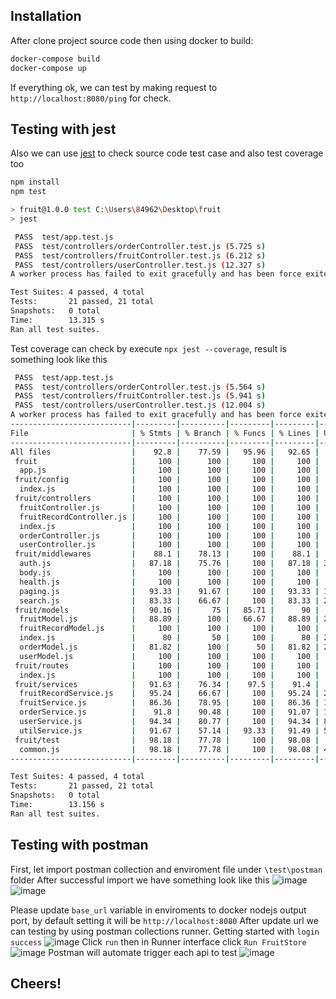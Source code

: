 ## Installation
After clone project source code then using docker to build:
```sh
docker-compose build
docker-compose up
```
If everything ok, we can test by making request to `http://localhost:8080/ping` for check.

## Testing with jest
Also we can use [jest](https://jestjs.io/) to check source code test case and also test coverage too
```sh
npm install 
npm test
```

```sh
> fruit@1.0.0 test C:\Users\84962\Desktop\fruit
> jest

 PASS  test/app.test.js
 PASS  test/controllers/orderController.test.js (5.725 s)
 PASS  test/controllers/fruitController.test.js (6.212 s)
 PASS  test/controllers/userController.test.js (12.327 s)
A worker process has failed to exit gracefully and has been force exited. This is likely caused by tests leaking due to improper teardown. Try running with --detectOpenHandles to find leaks.

Test Suites: 4 passed, 4 total
Tests:       21 passed, 21 total
Snapshots:   0 total
Time:        13.315 s
Ran all test suites.
```

Test coverage can check by execute `npx jest --coverage`, result is something look like this
```sh
 PASS  test/app.test.js
 PASS  test/controllers/orderController.test.js (5.564 s)
 PASS  test/controllers/fruitController.test.js (5.941 s)
 PASS  test/controllers/userController.test.js (12.004 s)
A worker process has failed to exit gracefully and has been force exited. This is likely caused by tests leaking due to improper teardown. Try running with --detectOpenHandles to find leaks.
---------------------------|---------|----------|---------|---------|-------------------
File                       | % Stmts | % Branch | % Funcs | % Lines | Uncovered Line #s
---------------------------|---------|----------|---------|---------|-------------------
All files                  |    92.8 |    77.59 |   95.96 |   92.65 |
 fruit                     |     100 |      100 |     100 |     100 |
  app.js                   |     100 |      100 |     100 |     100 |
 fruit/config              |     100 |      100 |     100 |     100 |
  index.js                 |     100 |      100 |     100 |     100 |
 fruit/controllers         |     100 |      100 |     100 |     100 |
  fruitController.js       |     100 |      100 |     100 |     100 |
  fruitRecordController.js |     100 |      100 |     100 |     100 |
  index.js                 |     100 |      100 |     100 |     100 |
  orderController.js       |     100 |      100 |     100 |     100 |
  userController.js        |     100 |      100 |     100 |     100 |
 fruit/middlewares         |    88.1 |    78.13 |     100 |    88.1 |
  auth.js                  |   87.18 |    75.76 |     100 |   87.18 | 32-38,69-70
  body.js                  |     100 |      100 |     100 |     100 |
  health.js                |     100 |      100 |     100 |     100 |
  paging.js                |   93.33 |    91.67 |     100 |   93.33 | 12
  search.js                |   83.33 |    66.67 |     100 |   83.33 | 27,31-33,41
 fruit/models              |   90.16 |       75 |   85.71 |      90 |
  fruitModel.js            |   88.89 |      100 |   66.67 |   88.89 | 26
  fruitRecordModel.js      |     100 |      100 |     100 |     100 |
  index.js                 |      80 |       50 |     100 |      80 | 29-39
  orderModel.js            |   81.82 |      100 |      50 |   81.82 | 28,41
  userModel.js             |     100 |      100 |     100 |     100 |
 fruit/routes              |     100 |      100 |     100 |     100 |
  index.js                 |     100 |      100 |     100 |     100 |
 fruit/services            |   91.63 |    76.34 |    97.5 |    91.4 |
  fruitRecordService.js    |   95.24 |    66.67 |     100 |   95.24 | 26
  fruitService.js          |   86.36 |    78.95 |     100 |   86.36 | 19,29,52-55,68-71
  orderService.js          |    91.8 |    90.48 |     100 |   91.07 | 16,26,39,49-52
  userService.js           |   94.34 |    80.77 |     100 |   94.34 | 83,102-105
  utilService.js           |   91.67 |    57.14 |   93.33 |   91.49 | 54-58
 fruit/test                |   98.18 |    77.78 |     100 |   98.08 |
  common.js                |   98.18 |    77.78 |     100 |   98.08 | 47
---------------------------|---------|----------|---------|---------|-------------------

Test Suites: 4 passed, 4 total
Tests:       21 passed, 21 total
Snapshots:   0 total
Time:        13.156 s
Ran all test suites.
```
## Testing with postman
First, let import postman collection and enviroment file under `\test\postman` folder
After successful import we have something look like this
![image](https://user-images.githubusercontent.com/24761814/132467472-a8a4c1e3-c38e-42aa-9707-1feed818780e.png)
![image](https://user-images.githubusercontent.com/24761814/132467579-97bcc004-1b87-4ca2-abaa-b20921f087bc.png)

Please update `base_url` variable in enviroments to docker nodejs output port, by default setting it will be `http://localhost:8080`
After update url we can testing by using postman collections runner.
Getting started with `login success`
![image](https://user-images.githubusercontent.com/24761814/132468129-4f0e72c0-bc75-4d31-8486-1b4ad70ed391.png)
Click `run` then in Runner interface click `Run FruitStore`
![image](https://user-images.githubusercontent.com/24761814/132468239-846d2960-cf5d-47f1-8d18-b12c5af0aa81.png)
Postman will automate trigger each api to test 
![image](https://user-images.githubusercontent.com/24761814/132468363-71f9111e-7969-4f46-b480-e49bb68c8865.png)

## Cheers!
